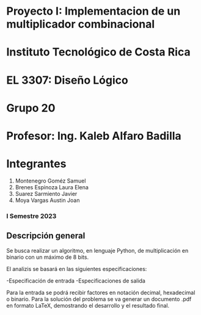 # Proyecto I: Implementacion de un multiplicador combinacional


# Instituto Tecnológico de Costa Rica
# EL 3307: Diseño Lógico
# Grupo 20
# Profesor: Ing. Kaleb Alfaro Badilla

# Integrantes
1. Montenegro Goméz Samuel
2. Brenes Espinoza Laura Elena
3. Suarez Sarmiento Javier
4. Moya Vargas Austin Joan

### I Semestre 2023


## Descripción general
Se busca realizar un algoritmo, en lenguaje Python, de multiplicación en binario con un máximo de 8 bits.

El analizis se basará en las siguientes especificaciones:

  -Especificación de entrada
  -Especificaciones de salida
  
Para la entrada se podrá recibir factores en notación decimal, hexadecimal o binario.
Para la solución del problema se va generar un documento .pdf en formato LaTeX, demostrando el desarrollo y el resultado final.
